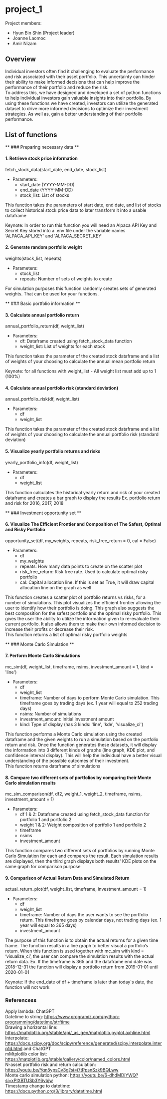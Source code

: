 # project_1

Project members:
- Hyun Bin Shin (Project leader)
- Joanne Laomoc
- Amir Nizam



## Overview

Individual investors often find it challenging to evaluate the performance and risk associated with their asset portfolio.
This uncertainty can hinder their ability to make informed decisions that can help improve the performance of their portfolio and reduce the risk. <br>
To address this, we have designed and developed a set of python functions to help individual investors gain valuable insights into their portfolio.
By using these functions we have created, investors can utilize the generated dataset to drive more informed decisions to optimize their investment strategies. As well as, gain a better understanding of their portfolio performance. <br>


## List of functions


** ### Preparing necessary data ** 

#### 1. Retrieve stock price information

fetch_stock_data(start_date, end_date, stock_list)
- Parameters: 
    - start_date (YYYY-MM-DD)
    - end_date (YYYY-MM-DD)
    - stock_list: List of stocks 

This function takes the parameters of start date, end date, and list of stocks to collect historical stock price data to later transform it into a usable dataframe  

Keynote: In order to run this function you will need an Alpaca API Key and Secret Key stored into a .env file under the variable names 'ALPACA_API_KEY' and 'ALPACA_SECRET_KEY'

#### 2. Generate random portfolio weight

weights(stock_list, repeats)
- Parameters:
    - stock_list
    - repeats: Number of sets of weights to create

For simulation purposes this function randomly creates sets of generated weights. That can be used for your functions. 



** ### Basic portfolio information **

#### 3. Calculate annual portfolio return

annual_portfolio_return(df, weight_list)
- Parameters:
    - df: Dataframe created using fetch_stock_data function
    - weight_list: List of weights for each stock 

This function takes the parameter of the created stock dataframe and a list of weights of your choosing to calculate the annual mean portfolio return

Keynote: for all functions with weight_list - All weight list must add up to 1 (100%)

#### 4. Calculate annual portfolio risk (standard deviation)

annual_portfolio_risk(df, weight_list)
- Parameters:
    - df
    - weight_list

This function takes the parameter of the created stock dataframe and a list of weights of your choosing to calculate the annual portfolio risk (standard deviation)

#### 5. Visualize yearly portfolio returns and risks

yearly_portfolio_info(df, weight_list)
- Parameters:
    - df
    - weight_list

This function calculates the historical yearly return and risk of your created dataframe and creates a bar graph to display the results
Ex. portfolio return and risk for 2016, 2017, 2018



** ### Investment opportunity set **

#### 6. Visualize The Efficient Frontier and Composition of The Safest, Optimal and Risky Portfolio

opportunity_set(df, my_weights, repeats, risk_free_return = 0, cal = False)
- Parameters: 
    - df
    - my_weights
    - repeats: How many data points to create on the scatter plot
    - risk_free_return: Risk free rate. Used to calculate optimal risky portfolio
    - cal: Capital allocation line. If this is set as True, it will draw capital allocation line on the graph as well

This function creates a scatter plot of portfolio returns vs risks, for a number of simulations. This plot visualizes the efficient frontier allowing the user to identify how their portfolio is doing. This graph also suggests the best composition for the safest portfolio and the optimal risky portfolio. This gives the user the ability to utilize the information given to re-evaluate their current portfolio. It also allows them to make their own informed decision to increase their profits or decrease their risk. <br>
This function returns a list of optimal risky portfolio weights



** ### Monte Carlo Simulation **

#### 7. Perform Monte Carlo Simulations

mc_sim(df, weight_list, timeframe, nsims, investment_amount = 1, kind = 'line')
- Parameters:
    - df
    - weight_list
    - timeframe: Number of days to perform Monte Carlo simulation. This timeframe goes by trading days (ex. 1 year will equal to 252 trading days)
    - nsims: Number of simulations
    - investment_amount: Initial investment amount
    - kind: Type of display (has 3 kinds: 'line', 'kde', 'visualize_ci')


This function performs a Monte Carlo simulation using the created dataframe and the given weights to run a simulation based on the portfolio return and risk. Once the function generates these datasets, it will display the information into 3 different kinds of graphs (line graph, KDE plot, and confidence interval display). This will help the individual have a better visual understanding of the possible outcomes of their investment. <br>
This function returns dataframe of simulations

#### 8. Compare two different sets of portfolios by comparing their Monte Carlo simulation results 

mc_sim_comparison(df, df2, weight_1, weight_2, timeframe, nsims, investment_amount = 1)
- Parameters:
    - df 1 & 2: Dataframe created using fetch_stock_data function for portfolio 1 and portfolio 2
    - weight 1 & 2: Weight composition of portfolio 1 and portfolio 2
    - timeframe
    - nsims
    - investment_amount

This function compares two different sets of portfolios by running Monte Carlo Simulation for each and compares the result. Each simulation results are displayed, then the third graph displays both results' KDE plots on the same graph for comparison purpose

#### 9. Comparison of Actual Return Data and Simulated Return

actual_return_plot(df, weight_list, timeframe, investment_amount = 1)
- Parameters:
    - df
    - weight_list
    - timeframe: Number of days the user wants to see the portfolio return. This timeframe goes by calendar days, not trading days (ex. 1 year will equal to 365 days)
    - investment_amount

The purpose of this function is to obtain the actual returns for a given time frame. The function results in a line graph to better visual a portfolio’s return. When this function is used together with mc_sim with kind = ‘visualize_ci’, the user can compare the simulation results with the actual return data. Ex.  If the timeframe is 365 and the dataframe end date was 2018-12-31 the function will display a portfolio return from 2019-01-01 until 2020-01-01

Keynote: If the end_date of df + timeframe is later than today's date, the function will not work






### Referencess
Apply lambda: ChatGPT <br>
Datetime to string: https://www.programiz.com/python-programming/datetime/strftime <br>
Drawing a horizontal line: https://matplotlib.org/stable/api/_as_gen/matplotlib.pyplot.axhline.html <br>
Interpolate: https://docs.scipy.org/doc/scipy/reference/generated/scipy.interpolate.interp1d.html and ChatGPT <br>
mMtplotlib color list: https://matplotlib.org/stable/gallery/color/named_colors.html <br>
N-asset portfolio risk and return calculation: https://youtu.be/Yqn5ypsCv3g?si=i7tPpsnSzk9BQLww <br>
Monte carlo simulation python: https://youtu.be/6-dhdMDiYWQ?si=xPIXBTUSb3Y6vbjw <br>
Timestamp change to datetime: https://docs.python.org/3/library/datetime.html <br>

















